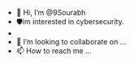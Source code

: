 - 👋 Hi, I’m @9Sourabh
- 🛡im interested in cybersecurity. 
-
- 💞️ I’m looking to collaborate on ...
- 📫 How to reach me ...

<!---
9Sourabh/9Sourabh is a ✨ special ✨ repository because its `README.md` (this file) appears on your GitHub profile.
You can click the Preview link to take a look at your changes.
--->
